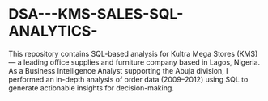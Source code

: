 # DSA---KMS-SALES-SQL-ANALYTICS-
This repository contains SQL-based analysis for Kultra Mega Stores (KMS) — a leading office supplies and furniture company based in Lagos, Nigeria. As a Business Intelligence Analyst supporting the Abuja division, I performed an in-depth analysis of order data (2009–2012) using SQL to generate actionable insights for decision-making.

